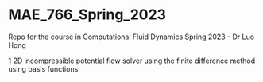 # MAE_766_Spring_2023
Repo for the course in Computational Fluid Dynamics Spring 2023 - Dr Luo Hong


1 2D incompressible potential flow solver using the finite difference method using basis functions
